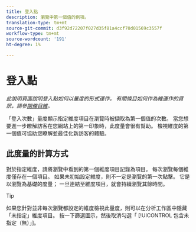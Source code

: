```yaml
---
title: 登入點
description: 瀏覽中第一個值的例項。
translation-type: tm+mt
source-git-commit: d3f92d72207f027d35f81a4ccf70d01569c3557f
workflow-type: tm+mt
source-wordcount: '191'
ht-degree: 1%

---
```



# 登入點

*此說明頁面說明登入點如何以量度的形式運作。 有關條目如何作為維運作的資訊，請參[閱條目維](../dimensions/entry-dimensions.md)。*

「登入次數」量度顯示指定維度項目在瀏覽時被擷取為第一個值的次數。 當您想要進一步瞭解訪客在您網站上的第一印象時，此度量會很有幫助。 檢視維度的第一個值可協助您瞭解並最佳化新訪客的體驗。

## 此度量的計算方式

對於指定維度，請將瀏覽中看到的第一個維度項目記錄為項目。 每次瀏覽每個維度僅存在一個項目。 如果未初始設定維度，則不一定是瀏覽的第一次點擊。 它是以瀏覽為基礎的度量； 一旦連結至維度項目，就會持續瀏覽其餘時間。

>[!TIP]
>
>如果您針對並非每次瀏覽都設定的維度檢視此量度，則可以在分析工作區中隱藏「未指定」維度項目。 按一下篩選圖示，然後取消勾選「 [!UICONTROL 包含未指定（無）」]。
